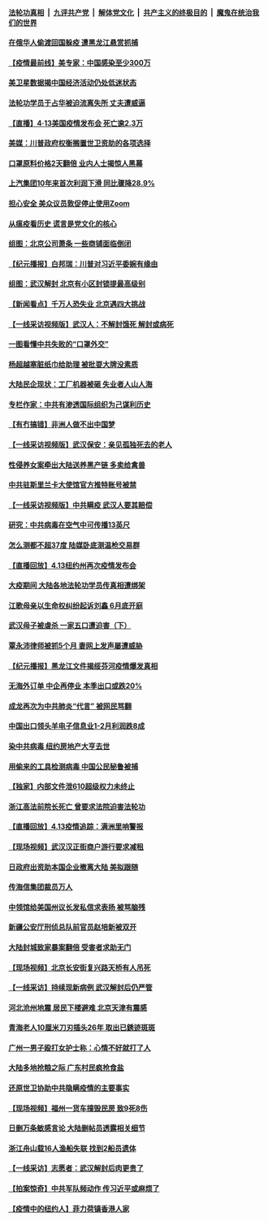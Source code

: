 

####  [法轮功真相](../../../../basic/blob/master/README.md?t=04141101) &nbsp;|&nbsp; [九评共产党](../../../../9ping.md/blob/master/README.md?t=04141101) &nbsp;|&nbsp; [解体党文化](../../../../jtdwh.md/blob/master/README.md?t=04141101)  &nbsp;|&nbsp; [共产主义的终极目的](../../../../gczydzjmd.md/blob/master/README.md?t=04141101) &nbsp;|&nbsp; [魔鬼在统治我们的世界](../../../../mgztzwmdsj.md/blob/master/README.md?t=04141101) 

#### [在俄华人偷渡回国躲疫 遭黑龙江悬赏抓捕](../pages/nsc413/n12028323.md?t=04141101) 

#### [【疫情最前线】美专家：中国感染至少300万](../pages/nsc413/n12028103.md?t=04141101) 

#### [美卫星数据揭中国经济活动仍处低迷状态](../pages/nsc413/n12028110.md?t=04141101) 

#### [法轮功学员于占华被迫流离失所 丈夫遭威逼](../pages/nsc413/n12025063.md?t=04141101) 

#### [【直播】4·13美国疫情发布会 死亡逾2.3万](../pages/nsc413/n12023005.md?t=04141101) 

#### [美媒：川普政府权衡搁置世卫资助的各项选择](../pages/nsc413/n12028055.md?t=04141101) 

#### [口罩原料价格2天翻倍 业内人士揭惊人黑幕](../pages/nsc413/n12027727.md?t=04141101) 

#### [上汽集团10年来首次利润下滑 同比骤降28.9%](../pages/nsc413/n12027940.md?t=04141101) 

#### [担心安全 美众议员敦促停止使用Zoom](../pages/nsc413/n12028062.md?t=04141101) 

#### [从瘟疫看历史 谎言是党文化的核心](../pages/nsc413/n12027982.md?t=04141101) 

#### [组图：北京公司萧条 一些商铺面临倒闭](../pages/nsc413/n12027898.md?t=04141101) 

#### [【纪元播报】白邦瑞：川普对习近平委婉有缘由](../pages/nsc413/n12027465.md?t=04141101) 

#### [组图：武汉解封 北京有小区封锁提最高级别](../pages/nsc413/n12027760.md?t=04141101) 

#### [【新闻看点】千万人恐失业 北京遇四大挑战](../pages/nsc413/n12027860.md?t=04141101) 

#### [【一线采访视频版】武汉人：不解封饿死 解封或病死](../pages/nsc413/n12027295.md?t=04141101) 

#### [一图看懂中共失败的“口罩外交”](../pages/nsc413/n12026088.md?t=04141101) 

#### [杨超越塞脏纸巾给助理 被批耍大牌没素质](../pages/nsc413/n12027681.md?t=04141101) 

#### [大陆民企现状：工厂机器被砸 失业者人山人海](../pages/nsc413/n12027648.md?t=04141101) 

#### [专栏作家：中共有渗透国际组织为己谋利历史](../pages/nsc413/n12025937.md?t=04141101) 

#### [【有冇搞错】非洲人做不出中国梦](../pages/nsc413/n12027709.md?t=04141101) 

#### [【一线采访视频版】武汉保安：亲见孤独死去的老人](../pages/nsc413/n12027298.md?t=04141101) 

#### [性侵养女案牵出大陆送养黑产链 多卖给禽兽](../pages/nsc413/n12027617.md?t=04141101) 

#### [中共驻斯里兰卡大使馆官方推特账号被禁](../pages/nsc413/n12027418.md?t=04141101) 

#### [【一线采访视频版】中共瞒疫 武汉人要其赔偿](../pages/nsc413/n12027297.md?t=04141101) 

#### [研究：中共病毒在空气中可传播13英尺](../pages/nsc413/n12026960.md?t=04141101) 

#### [怎么测都不超37度 陆媒卧底测温枪交易群](../pages/nsc413/n12027427.md?t=04141101) 

#### [【直播回放】4.13纽约州再次疫情发布会](../pages/nsc413/n12027485.md?t=04141101) 

#### [大疫期间 大陆各地法轮功学员传真相遭绑架](../pages/nsc413/n12026769.md?t=04141101) 

#### [江歌母亲以生命权纠纷起诉刘鑫 6月底开庭](../pages/nsc413/n12026945.md?t=04141101) 

#### [武汉母子被虐杀 一家五口遭迫害（下）](../pages/nsc413/n12019707.md?t=04141101) 

#### [覃永沛律师被抓5个月 妻网上发声屡遭威胁](../pages/nsc413/n12027532.md?t=04141101) 

#### [【纪元播报】黑龙江文件揭绥芬河疫情爆发真相](../pages/nsc413/n12027249.md?t=04141101) 

#### [无海外订单 中企再停业 本季出口或跌20%](../pages/nsc413/n12027413.md?t=04141101) 

#### [成龙再次为中共肺炎“代言” 被网民骂翻](../pages/nsc413/n12027356.md?t=04141101) 

#### [中国出口领头羊电子信息业1-2月利润跌8成](../pages/nsc413/n12027467.md?t=04141101) 

#### [染中共病毒 纽约房地产大亨去世](../pages/nsc413/n12027148.md?t=04141101) 

#### [用偷来的工具检测病毒 中国公民秘鲁被捕](../pages/nsc413/n12027194.md?t=04141101) 

#### [【独家】内部文件泄610超级权力未终止](../pages/nsc413/n12023895.md?t=04141101) 


#### [浙江高法前院长死亡 曾要求法院迫害法轮功](../pages/nsc413/n12026916.md?t=04141101) 

#### [【直播回放】4.13疫情追踪：满洲里响警报](../pages/nsc413/n12026894.md?t=04141101) 

#### [【现场视频】武汉汉正街商户游行要求减租](../pages/nsc413/n12026799.md?t=04141101) 

#### [日政府出资助本国企业撤离大陆 美拟跟随](../pages/nsc413/n12025564.md?t=04141101) 

#### [传海信集团裁员万人](../pages/nsc413/n12025988.md?t=04141101) 

#### [中领馆给美国州议长发私信求表扬 被骂脑残](../pages/nsc413/n12026823.md?t=04141101) 

#### [新疆公安厅刑侦总队前官员赵培新被双开](../pages/nsc413/n12026811.md?t=04141101) 

#### [大陆封城致家暴案翻倍 受害者求助无门](../pages/nsc413/n12026760.md?t=04141101) 

#### [【现场视频】北京长安街复兴路天桥有人吊死](../pages/nsc413/n12026146.md?t=04141101) 

#### [【一线采访】持续现新病例 武汉解封后仍严管](../pages/nsc413/n12026624.md?t=04141101) 

#### [河北沧州地震 居民下楼避难 北京天津有震感](../pages/nsc413/n12026413.md?t=04141101) 

#### [青海老人10厘米刀刃插头26年 取出已銹迹斑斑](../pages/nsc413/n12026586.md?t=04141101) 

#### [广州一男子殴打女护士称：心情不好就打了人](../pages/nsc413/n12026486.md?t=04141101) 

#### [大陆多地抢粮之际 广东村民疯抢食盐](../pages/nsc413/n12025995.md?t=04141101) 

#### [还原世卫协助中共隐瞒疫情的主要事实](../pages/nsc413/n12025503.md?t=04141101) 

#### [【现场视频】福州一货车撞毁民房 致9死8伤](../pages/nsc413/n12025869.md?t=04141101) 

#### [日删万条敏感言论 大陆删帖员透露相关细节](../pages/nsc413/n12026042.md?t=04141101) 

#### [浙江舟山载16人渔船失联 找到2船员遗体](../pages/nsc413/n12026038.md?t=04141101) 

#### [【一线采访】志愿者：武汉解封后肉更贵了](../pages/nsc413/n12025602.md?t=04141101) 

#### [【拍案惊奇】中共军队频动作 传习近平或麻烦了](../pages/nsc413/n12025599.md?t=04141101) 

#### [【疫情中的纽约人】菲力荷镇香港人家](../pages/nsc413/n12025927.md?t=04141101) 

